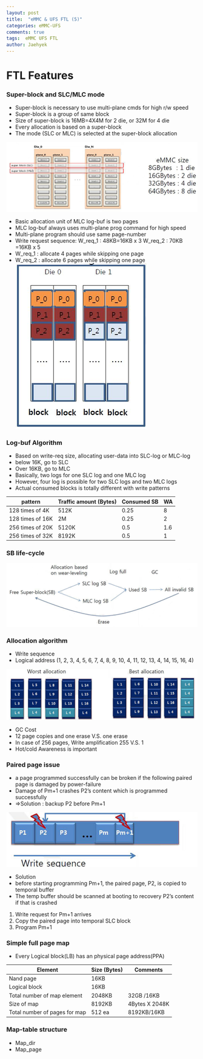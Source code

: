 ```yaml
---
layout: post
title:  "eMMC & UFS FTL (5)"
categories: eMMC-UFS
comments: true
tags:  eMMC UFS FTL
author: Jaehyek
---
```


# FTL Features


### Super-block and SLC/MLC mode
- Super-block is necessary to use multi-plane cmds for high r/w speed
- Super-block is a group of same block
 - Size of super-block is 16MB=4X4M for 2 die, or 32M for 4 die
 - Every allocation is based on a super-block
 - The mode (SLC or MLC) is selected at the super-block allocation
 
![001](/img/2016-12-07-eMMC-UFS-FTL-5/001.JPG)

- Basic allocation unit of MLC log-buf is two pages
 - MLC log-buf always uses multi-plane prog command for high speed
 - Multi-plane program should use same page-number
  - Write request sequence:
    W_req_1 : 48KB=16KB x 3
    W_req_2 : 70KB =16KB x 5
  - W_req_1 : allocate 4 pages while skipping one page
  - W_req_2 : allocate 6 pages while skipping one page
![002](/img/2016-12-07-eMMC-UFS-FTL-5/002.JPG)
  
### Log-buf Algorithm
- Based on write-req size, allocating user-data into SLC-log or MLC-log
 - below 16K, go to SLC
 - Over 16KB, go to MLC
- Basically, two logs for one SLC log and one MLC log
 - However, four log is possible for two SLC logs and two MLC logs
- Actual consumed blocks is totally different with write patterns

pattern  | Traffic amount (Bytes) | Consumed SB | WA
---- | ---- | ---- | ----
128 times of 4K|512K|0.25|8
128 times of 16K|2M|0.25|2
256 times of 20K|5120K|0.5|1.6
256 times of 32K|8192K|0.5|1
 
### SB life-cycle
![003](/img/2016-12-07-eMMC-UFS-FTL-5/003.JPG)
 
### Allocation algorithm
- Write sequence
 - Logical address (1, 2, 3, 4, 5, 6, 7, 4, 8, 9, 10, 4, 11, 12, 13, 4, 14, 15, 16, 4)
 
![004](/img/2016-12-07-eMMC-UFS-FTL-5/004.JPG)

- GC Cost
 - 12 page copies and one erase V.S. one erase
 - In case of 256 pages, Write amplification 255 V.S. 1
- Hot/cold Awareness is important

### Paired page issue
- a page programmed successfully can be broken if the following paired page is damaged by power-failure
- Damage of Pm+1 crashes P2’s content which is programmed successfully
- =>Solution : backup P2 before Pm+1

![005](/img/2016-12-07-eMMC-UFS-FTL-5/005.JPG)

- Solution
 - before starting programming Pm+1, the paired page, P2, is copied to temporal buffer
 - The temp buffer should be scanned at booting to recovery P2’s content if that is crashed
1. Write request for Pm+1 arrives
2. Copy the paired page into temporal SLC block
3. Program Pm+1

### Simple full page map
- Every Logical block(LB) has an physical page address(PPA)

Element  | Size (Bytes) | Comments
---- | ---- | ---- 
Nand page|16KB|
Logical block|16KB| 
Total number of map element|2048KB|32GB /16KB
Size of map|8192KB|4Bytes X 2048K
Total number of pages for map | 512 ea | 8192KB/16KB

### Map-table structure
- Map_dir
- Map_page

